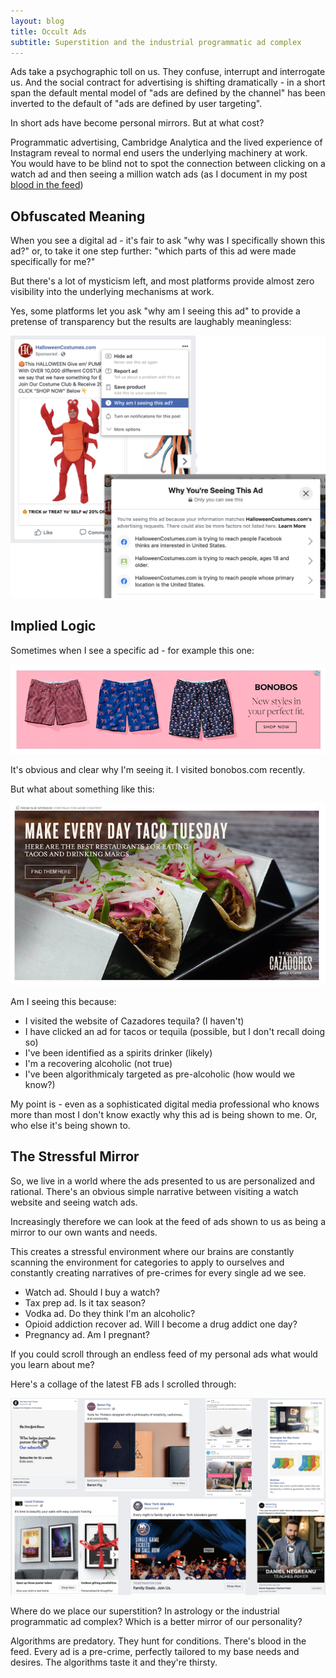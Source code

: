 ```yaml
---
layout: blog
title: Occult Ads
subtitle: Superstition and the industrial programmatic ad complex
---
```


Ads take a psychographic toll on us. They confuse, interrupt and interrogate us. And the social contract for advertising is shifting dramatically - in a short span the default mental model of "ads are defined by the channel" has been inverted to the default of "ads are defined by user targeting".

In short ads have become personal mirrors. But at what cost?

Programmatic advertising, Cambridge Analytica and the lived experience of Instagram reveal to normal end users the underlying machinery at work. You would have to be blind not to spot the connection between clicking on a watch ad and then seeing a million watch ads (as I document in my post [blood in the feed](https://tomcritchlow.com/2019/06/06/blood-in-the-feed/))

## Obfuscated Meaning

When you see a digital ad - it's fair to ask "why was I specifically shown this ad?" or, to take it one step further: "which parts of this ad were made specifically for me?"

But there's a lot of mysticism left, and most platforms provide almost zero visibility into the underlying mechanisms at work.

Yes, some platforms let you ask "why am I seeing this ad" to provide a pretense of transparency but the results are laughably meaningless:

![](/images/fbadobfuscation.png)

## Implied Logic

Sometimes when I see a specific ad - for example this one:

![](/images/bonobosad.png)

It's obvious and clear why I'm seeing it. I visited bonobos.com recently.

But what about something like this:

![](/images/margsad.png)

Am I seeing this because:

- I visited the website of Cazadores tequila? (I haven't)
- I have clicked an ad for tacos or tequila (possible, but I don't recall doing so)
- I've been identified as a spirits drinker (likely)
- I'm a recovering alcoholic (not true)
- I've been algorithmicaly targeted as pre-alcoholic (how would we know?)

My point is - even as a sophisticated digital media professional who knows more than most I don't know exactly why this ad is being shown to me. Or, who else it's being shown to.

## The Stressful Mirror

So, we live in a world where the ads presented to us are personalized and rational. There's an obvious simple narrative between visiting a watch website and seeing watch ads.

Increasingly therefore we can look at the feed of ads shown to us as being a mirror to our own wants and needs.

This creates a stressful environment where our brains are constantly scanning the environment for categories to apply to ourselves and constantly creating narratives of pre-crimes for every single ad we see.

- Watch ad. Should I buy a watch?
- Tax prep ad. Is it tax season?
- Vodka ad. Do they think I'm an alcoholic?
- Opioid addiction recover ad. Will I become a drug addict one day?
- Pregnancy ad. Am I pregnant?

If you could scroll through an endless feed of my personal ads what would you learn about me?

Here's a collage of the latest FB ads I scrolled through:

![](/images/personalads.png)

Where do we place our superstition? In astrology or the industrial programmatic ad complex? Which is a better mirror of our personality?

Algorithms are predatory. They hunt for conditions. There's blood in the feed. Every ad is a pre-crime, perfectly tailored to my base needs and desires. The algorithms taste it and they're thirsty.